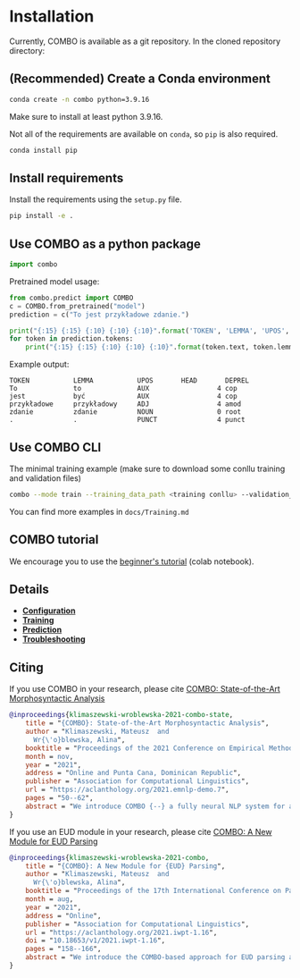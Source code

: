 # Installation

Currently, COMBO is available as a git repository. In the cloned repository directory:

## (Recommended) Create a Conda environment

```bash
conda create -n combo python=3.9.16
```

Make sure to install at least python 3.9.16.

Not all of the requirements are available on `conda`, so `pip` is also required.

```bash
conda install pip
```

## Install requirements

Install the requirements using the `setup.py` file.

```bash
pip install -e .
```

## Use COMBO as a python package

```python
import combo
```

Pretrained model usage:

```python
from combo.predict import COMBO
c = COMBO.from_pretrained("model")
prediction = c("To jest przykładowe zdanie.")

print("{:15} {:15} {:10} {:10} {:10}".format('TOKEN', 'LEMMA', 'UPOS', 'HEAD', 'DEPREL'))
for token in prediction.tokens:
    print("{:15} {:15} {:10} {:10} {:10}".format(token.text, token.lemma, token.upostag, token.head, token.deprel))
```

Example output:
```
TOKEN           LEMMA           UPOS       HEAD       DEPREL
To              to              AUX                 4 cop       
jest            być             AUX                 4 cop       
przykładowe     przykładowy     ADJ                 4 amod      
zdanie          zdanie          NOUN                0 root      
.               .               PUNCT               4 punct  
```

## Use COMBO CLI

The minimal training example (make sure to download some conllu training and validation files)

```bash
combo --mode train --training_data_path <training conllu> --validation_data_path <validation conllu>
```

You can find more examples in ```docs/Training.md```

## COMBO tutorial

We encourage you to use the [beginner's tutorial](https://colab.research.google.com/drive/1-yYwOb9uOTygGhHdaJK_LKedHf_RnvYa) (colab notebook).

## Details

- [**Configuration**](docs/Configuration.md)
- [**Training**](docs/Training.md)
- [**Prediction**](docs/Prediction.md)
- [**Troubleshooting**](docs/Troubleshooting.md)

## Citing

If you use COMBO in your research, please cite [COMBO: State-of-the-Art Morphosyntactic Analysis](https://aclanthology.org/2021.emnlp-demo.7)
```bibtex
@inproceedings{klimaszewski-wroblewska-2021-combo-state,
    title = "{COMBO}: State-of-the-Art Morphosyntactic Analysis",
    author = "Klimaszewski, Mateusz  and
      Wr{\'o}blewska, Alina",
    booktitle = "Proceedings of the 2021 Conference on Empirical Methods in Natural Language Processing: System Demonstrations",
    month = nov,
    year = "2021",
    address = "Online and Punta Cana, Dominican Republic",
    publisher = "Association for Computational Linguistics",
    url = "https://aclanthology.org/2021.emnlp-demo.7",
    pages = "50--62",
    abstract = "We introduce COMBO {--} a fully neural NLP system for accurate part-of-speech tagging, morphological analysis, lemmatisation, and (enhanced) dependency parsing. It predicts categorical morphosyntactic features whilst also exposes their vector representations, extracted from hidden layers. COMBO is an easy to install Python package with automatically downloadable pre-trained models for over 40 languages. It maintains a balance between efficiency and quality. As it is an end-to-end system and its modules are jointly trained, its training is competitively fast. As its models are optimised for accuracy, they achieve often better prediction quality than SOTA. The COMBO library is available at: https://gitlab.clarin-pl.eu/syntactic-tools/combo.",
}
```

If you use an EUD module in your research, please cite [COMBO: A New Module for EUD Parsing](https://aclanthology.org/2021.iwpt-1.16)
```bibtex
@inproceedings{klimaszewski-wroblewska-2021-combo,
    title = "{COMBO}: A New Module for {EUD} Parsing",
    author = "Klimaszewski, Mateusz  and
      Wr{\'o}blewska, Alina",
    booktitle = "Proceedings of the 17th International Conference on Parsing Technologies and the IWPT 2021 Shared Task on Parsing into Enhanced Universal Dependencies (IWPT 2021)",
    month = aug,
    year = "2021",
    address = "Online",
    publisher = "Association for Computational Linguistics",
    url = "https://aclanthology.org/2021.iwpt-1.16",
    doi = "10.18653/v1/2021.iwpt-1.16",
    pages = "158--166",
    abstract = "We introduce the COMBO-based approach for EUD parsing and its implementation, which took part in the IWPT 2021 EUD shared task. The goal of this task is to parse raw texts in 17 languages into Enhanced Universal Dependencies (EUD). The proposed approach uses COMBO to predict UD trees and EUD graphs. These structures are then merged into the final EUD graphs. Some EUD edge labels are extended with case information using a single language-independent expansion rule. In the official evaluation, the solution ranked fourth, achieving an average ELAS of 83.79{\%}. The source code is available at https://gitlab.clarin-pl.eu/syntactic-tools/combo.",
}
```
